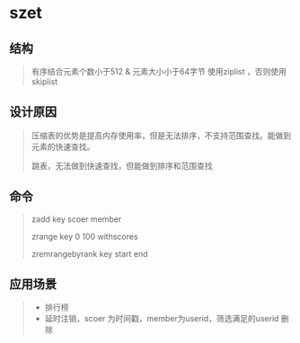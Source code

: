 # szet

## 结构

> 有序结合元素个数小于512 & 元素大小小于64字节  使用ziplist ，否则使用skiplist

## 设计原因

> 压缩表的优势是提高内存使用率，但是无法排序，不支持范围查找。能做到元素的快速查找。
>
> 跳表，无法做到快速查找，但能做到排序和范围查找

## 命令

> zadd key scoer member
>
> zrange key 0 100  withscores
>
> zremrangebyrank key start  end

## 应用场景

> * 排行榜
> * 延时注销，scoer 为时间戳，member为userid，筛选满足的userid 删除



